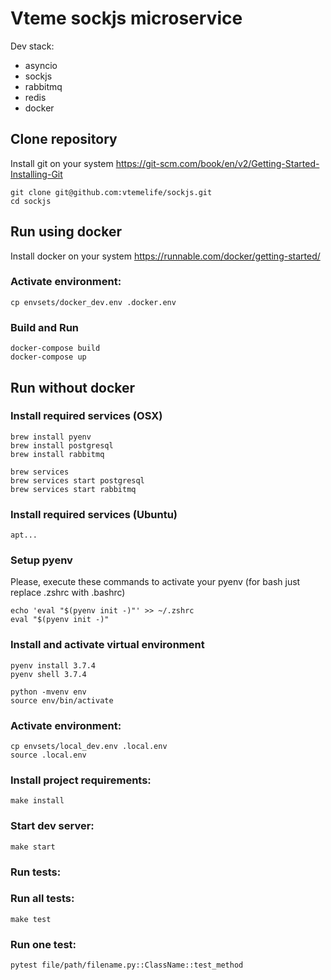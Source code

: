 # Vteme sockjs microservice

Dev stack:
* asyncio
* sockjs
* rabbitmq
* redis
* docker

## Clone repository

Install git on your system https://git-scm.com/book/en/v2/Getting-Started-Installing-Git

```
git clone git@github.com:vtemelife/sockjs.git
cd sockjs
```

## Run using docker

Install docker on your system https://runnable.com/docker/getting-started/

### Activate environment:

```
cp envsets/docker_dev.env .docker.env
```

### Build and Run

```
docker-compose build
docker-compose up
```

## Run without docker

### Install required services (OSX)

```
brew install pyenv
brew install postgresql
brew install rabbitmq

brew services
brew services start postgresql
brew services start rabbitmq
```

### Install required services (Ubuntu)

```
apt...
```

### Setup pyenv

Please, execute these commands to activate your pyenv (for bash just replace .zshrc with .bashrc)

```
echo 'eval "$(pyenv init -)"' >> ~/.zshrc
eval "$(pyenv init -)"
```

### Install and activate virtual environment

```
pyenv install 3.7.4
pyenv shell 3.7.4

python -mvenv env
source env/bin/activate
```

### Activate environment:

```
cp envsets/local_dev.env .local.env
source .local.env
```

### Install project requirements:

```
make install
```

### Start dev server:

```
make start
```

### Run tests:

### Run all tests:

```
make test
```

### Run one test:

```
pytest file/path/filename.py::ClassName::test_method
```
